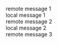 remote message 1   
local message 1     
remote message 2     
local message 2    
remote message 3

